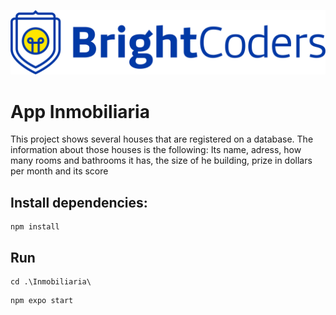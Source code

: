 ![BrightCoders Logo](img/logo.png)

# App Inmobiliaria

This project shows several houses that are registered on a database.
The information about those houses is the following:
Its name, adress, how many rooms and bathrooms it has, the size of he building, prize in dollars per month and its score

## Install dependencies:


```
npm install
```

## Run

```
cd .\Inmobiliaria\
```

```
npm expo start
```



<!-- - [Ver instrucciones](./instructions.md)
This README would normally document whatever steps are necessary to get the application up and running.
Things you may want to cover:
- Title or Project Name
- Table of contents
- Description. A brief description of what the project is about
- How to Install and Run the Project.
- How to Use the Project.
- Credits
- Badges
   -->
